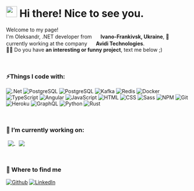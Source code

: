 <h1><img src="https://emojis.slackmojis.com/emojis/images/1531849430/4246/blob-sunglasses.gif?1531849430" width="30"/> Hi there! Nice to see you.</h1>

<p>Welcome to my page! </br> I'm Oleksandr, .NET developer from <img src="https://img.icons8.com/color/48/000000/ukraine-circular.png" width="16"/> <b>Ivano-Frankivsk, Ukraine</b>, 🔭currently working at the company <img src="https://avidi.tech/assets/icons/favicon-32x32.png" width="16"/> <b>Avidi Technologies</b>. 
<br/>
👨‍💻 Do you have <b>an interesting or funny project</b>, text me below ;) 
</p>

<br/>
<h3>⚡Things I code with:</h3>
<p>
  <img alt=".Net" src="https://img.shields.io/badge/-.NET_Core-512BD4?style=flat-square&logo=dotnet&logoColor=white" />
  <img alt="PostgreSQL" src="https://img.shields.io/badge/-PostgreSQL-4169E1?style=flat-square&logo=postgresql&logoColor=white" />
  <img alt="PostgreSQL" src="https://img.shields.io/badge/-Microsoft_SQL_Server-CC2927?style=flat-square&logo=microsoftsqlserver&logoColor=white" />
  <img alt="Kafka" src="https://img.shields.io/badge/-Kafka-231F20?style=flat-square&logo=apachekafka&logoColor=white" />
  <img alt="Redis" src="https://img.shields.io/badge/-Redis-DC382D?style=flat-square&logo=redis&logoColor=white" />
  <img alt="Docker" src="https://img.shields.io/badge/-Docker-46a2f1?style=flat-square&logo=docker&logoColor=white" />
  <img alt="TypeScript" src="https://img.shields.io/badge/-TypeScript-007ACC?style=flat-square&logo=typescript&logoColor=white" />
  <img alt="Angular" src="https://img.shields.io/badge/-Angular-DD0031?style=flat-square&logo=angular&logoColor=white" />
  <img alt="JavaScript" src="https://img.shields.io/badge/-JavaScript-F7DF1E?style=flat-square&logo=javascript&logoColor=white" />
  <img alt="HTML" src="https://img.shields.io/badge/-HTML-E34F26?style=flat-square&logo=html5&logoColor=white" />
  <img alt="CSS" src="https://img.shields.io/badge/-CSS-1572B6?style=flat-square&logo=css3&logoColor=white" />
  <img alt="Sass" src="https://img.shields.io/badge/-SASS-CC6699?style=flat-square&logo=sass&logoColor=white" />
  <img alt="NPM" src="https://img.shields.io/badge/-NPM-CB3837?style=flat-square&logo=npm&logoColor=white" />
  <img alt="Git" src="https://img.shields.io/badge/-Git-F05032?style=flat-square&logo=git&logoColor=white" />
  <img alt="Heroku" src="https://img.shields.io/badge/-Heroku-430098?style=flat-square&logo=heroku&logoColor=white" />
  <img alt="GraphQL" src="https://img.shields.io/badge/-GraphQL-E10098?style=flat-square&logo=graphql&logoColor=white" />
  <img alt="Python" src="https://img.shields.io/badge/-Python-3776AB?style=flat-square&logo=python&logoColor=white" />
  <img alt="Rust" src="https://img.shields.io/badge/-Rust-000000?style=flat-square&logo=rust&logoColor=white" />
  
</p>

<br/>

<h3>🔭 I’m currently working on:</h2>
<p>
    <a href="https://github.com/OleksandrRapiy/Microservice.Identity" style="margin:5px" >
      <img align="center" src="https://github-readme-stats.vercel.app/api/pin/?username=OleksandrRapiy&repo=Microservice.Identity&theme=material-palenight" />
    </a>
    <a href="https://github.com/OleksandrRapiy/Microservice.Data" style="margin:5px">
      <img align="center" src="https://github-readme-stats.vercel.app/api/pin/?username=OleksandrRapiy&repo=Microservice.Data&theme=material-palenight" />
    </a>
</p>

<br/>

<h3>💬 Where to find me</h3>
<p>
    <a href="https://github.com/OleksandrRapiy" target="_blank"><img alt="Github" src="https://img.shields.io/badge/GitHub-%2312100E.svg?&style=for-the-badge&logo=Github&logoColor=white" /></a>
    <a href="https://www.linkedin.com/in/oleksandr-rapiy/" target="_blank"><img alt="LinkedIn" src="https://img.shields.io/badge/linkedin-%230077B5.svg?&style=for-the-badge&logo=linkedin&logoColor=white" /></a> 
</p>
